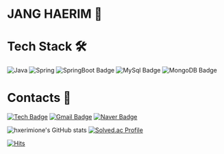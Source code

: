 # JANG HAERIM 🍒

# Tech Stack 🛠

![Java](https://img.shields.io/badge/Java-007396.svg?&style=flat-square&logo=Java&logoColor=white)
![Spring](https://img.shields.io/badge/Spring-green.svg?style=flat-square&logo=spring&logoColor=white)
![SpringBoot Badge](https://img.shields.io/badge/-SpringBoot-6DB33F?style=flat-square&logo=springBoot&logoColor=white)
![MySql Badge](https://img.shields.io/badge/-MySql-yellow?style=flat-square&logo=Mysql&logoColor=white)
![MongoDB Badge](https://img.shields.io/badge/-MongoDB-purple?style=flat-square&logo=MongoDB&logoColor=white)

# Contacts 💌


[![Tech  Badge](http://img.shields.io/badge/-Tech%20blog-black?style=flat-square&logo=GitHub%20Sponsors&logoColor=white&link=https://hxerimione.tistory.com)](https://hxerimione.tistory.com)
[![Gmail Badge](https://img.shields.io/badge/Gmail-d14836?style=flat-square&logo=Gmail&logoColor=white&link=mailto:purejang98@gmail.com)](mailto:purejang98@gmail.com)
[![Naver Badge](https://img.shields.io/badge/Naver-03C75A?style=flat-square&logo=Naver&logoColor=white&link=mailto:purejang98@naver.com)](mailto:purejang98@naver.com)



![hxerimione's GitHub stats](https://github-readme-stats.vercel.app/api?username=hxerimione&show_icons=true&theme=radical)
[![Solved.ac Profile](http://mazassumnida.wtf/api/v2/generate_badge?boj=hxerimione)](https://solved.ac/hxerimione/)

[![Hits](https://hits.seeyoufarm.com/api/count/incr/badge.svg?url=https%3A%2F%2Fgithub.com%2Fhxerimione%2Fhit-counter&count_bg=%23FF8080&title_bg=%23555555&icon=&icon_color=%23E7E7E7&title=hits&edge_flat=false)](https://hits.seeyoufarm.com)



